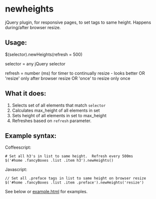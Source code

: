 newheights
==========

jQuery plugin, for responsive pages, to set tags to same height.  Happens during/after browser resize.

Usage:
------
$(selector).newHeights(refresh = 500)

  selector = any jQuery selector

  refresh = number (ms) for timer to continually resize - looks better
            OR 'resize' only after browser resize
            OR 'once' to resize only once

What it does:
-------------

  1) Selects set of all elements that match `selector`
  2) Calculates max_height of all elements in set
  3) Sets height of all elements in set to max_height
  4) Refreshes based on `refresh` parameter.

Example syntax:
---------------

Coffeescript:

    # Set all h3's in list to same height.  Refresh every 500ms
    $('#home .fancyBoxes .list .item h3').newHeights()

Javascript:

    // Set all .preface tags in list to same height on browser resize
    $('#home .fancyBoxes .list .item .preface').newHeights('resize')

See below or [example.html](http://htmlpreview.github.io/?https://github.com/MichaelJCole/newheights/blob/master/example.html) for examples.

